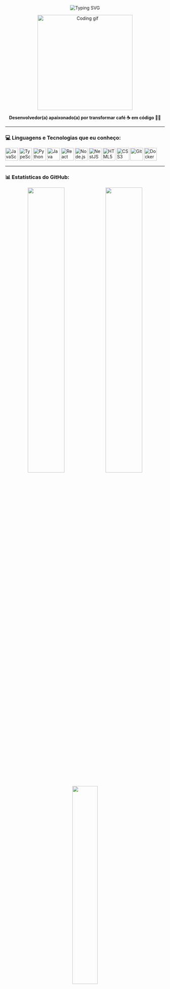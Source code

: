 <p align="center">
   <img src="https://readme-typing-svg.herokuapp.com?font=Fira+Code&size=25&duration=3000&pause=1000&center=true&vCenter=true&width=435&lines=Olá%2C+eu+sou+Matheus+Velame+%F0%9F%91%8B;Bem-vindo(a)+ao+meu+GitHub!" alt="Typing SVG" />
</p>

<p align="center">
  <img src="https://media.giphy.com/media/qgQUggAC3Pfv687qPC/giphy.gif" width="300" alt="Coding gif">
</p>

<p align="center">
  <b>Desenvolvedor(a) apaixonado(a) por transformar café ☕ em código 👨‍💻</b>
</p>

---

### 💻 Linguagens e Tecnologias que eu conheço:

<p align="left">
   <!-- Linguagens -->
   <img src="https://cdn.jsdelivr.net/gh/devicons/devicon/icons/javascript/javascript-original.svg" width="40" title="JavaScript"/>
   <img src="https://cdn.jsdelivr.net/gh/devicons/devicon/icons/typescript/typescript-original.svg" width="40" title="TypeScript"/>
   <img src="https://cdn.jsdelivr.net/gh/devicons/devicon/icons/python/python-original.svg" width="40" title="Python"/>
   <img src="https://cdn.jsdelivr.net/gh/devicons/devicon/icons/java/java-original.svg" width="40" title="Java"/>
   
   <!-- Frameworks / Bibliotecas -->
   <img src="https://cdn.jsdelivr.net/gh/devicons/devicon/icons/react/react-original.svg" width="40" title="React"/>
   <img src="https://cdn.jsdelivr.net/gh/devicons/devicon/icons/nodejs/nodejs-original.svg" width="40" title="Node.js"/>
   <img src="https://nestjs.com/img/logo-small.svg" width="40" title="NestJS"/>
   
   <!-- Web -->
   <img src="https://cdn.jsdelivr.net/gh/devicons/devicon/icons/html5/html5-original.svg" width="40" title="HTML5"/>
   <img src="https://cdn.jsdelivr.net/gh/devicons/devicon/icons/css3/css3-original.svg" width="40" title="CSS3"/>
   
   <!-- Ferramentas -->
   <img src="https://cdn.jsdelivr.net/gh/devicons/devicon/icons/git/git-original.svg" width="40" title="Git"/>
   <img src="https://cdn.jsdelivr.net/gh/devicons/devicon/icons/docker/docker-original.svg" width="40" title="Docker"/>

</p>

---

### 📊 Estatísticas do GitHub:

<p align="center">
  <img src="https://github-readme-stats.vercel.app/api?username=MatheusVelame&show_icons=true&theme=tokyonight&hide_title=false&hide_border=true" width="48%"/>
  <img src="https://github-readme-streak-stats.herokuapp.com/?user=MatheusVelame&theme=tokyonight&hide_border=true" width="48%"/>
</p>

<p align="center">
  <img src="https://github-readme-stats.vercel.app/api/top-langs/?username=MatheusVelame&layout=compact&theme=tokyonight&hide_border=true" width="40%"/>
</p>

---

### 🚀 Alguns fatos sobre mim:

- 🌱 Atualmente aprendendo: TypeScript e DevOps  
- 🛠️ Gosto de construir projetos práticos e brincar com APIs  
- 🤓 Faço parte da comunidade de código aberto  
- 🎯 Sempre buscando melhorar minhas habilidades e aprender coisas novas  

---

### 🌍 Onde me encontrar:

<p>
  <a href="https://www.linkedin.com/in/seu-usuario" target="_blank">
    <img src="https://img.shields.io/badge/-LinkedIn-0077B5?style=flat-square&logo=linkedin&logoColor=white" />
  </a>
  <a href="mailto:seuemail@gmail.com">
    <img src="https://img.shields.io/badge/-Email-D14836?style=flat-square&logo=gmail&logoColor=white" />
  </a>
</p>

---

<p align="center">
  Feito com ❤️ e um pouco de café ☕
</p>

